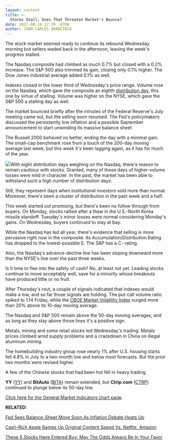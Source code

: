 ```yaml
---
layout: content
title: >-
  Stocks Stall; Does That Threaten Market's Bounce?
date: 2017-08-16 17:29 -0700
author: JUAN CARLOS ARANCIBIA
---
```






The stock market seemed ready to continue its rebound Wednesday morning but sellers waded back in the afternoon, leaving the week's progress stalled.




The Nasdaq composite had climbed as much 0.7% but closed with a 0.2% increase. The S&P 500 also trimmed its gain, closing only 0.1% higher. The Dow Jones industrial average added 0.1% as well.


Indexes closed in the lower third of Wednesday's price range. Volume rose on the Nasdaq, which gave the composite an eighth [distribution day](http://education.investors.com/lesson.aspx?id=735759&sourceid=735764), this one by virtue of stalling. Volume was higher on the NYSE, which gave the S&P 500 a stalling day as well.


The market bounced briefly after the minutes of the Federal Reserve's July meeting came out, but the selling soon resumed. The Fed's policymakers discussed the persistently low inflation and a possible September announcement to start unwinding its massive balance sheet.


The Russell 2000 behaved no better, ending the day with a minimal gain. The small-cap benchmark rose from a touch of the 200-day moving average last week, but this week it's been lagging again, as it has for much of the year.


![](https://www.investors.com/wp-content/uploads/2017/08/MP-8and4-081617-171x300.png)With eight distribution days weighing on the Nasdaq, there's reason to remain cautious with stocks. Granted, many of those days of higher-volume losses were mild in character. In the past, the market has been able to withstand such a high number of distribution days.


Still, they represent days when institutional investors sold more than normal. Moreover, there's been a cluster of distribution in the past week and a half.


This week started out promising, but there's been no follow through from buyers. On Monday, stocks rallied after a thaw in the U.S.-North Korea missile standoff. Tuesday's minor losses were normal considering Monday's gains. On Wednesday, buyers continued to stay at bay.


While the Nasdaq has led all year, there's evidence that selling is more pervasive right now in the composite. Its Accumulation/Distribution Rating has dropped to the lowest-possible E. The S&P has a C- rating.


Also, the Nasdaq's advance-decline line has been sloping downward more than the NYSE's line over the past three weeks.


Is it time to flee into the safety of cash? No, at least not yet. Leading stocks continue to move acceptably well, save for a minority whose breakouts have produced little or no fruit.


After Thursday's rout, a couple of signals indicated that indexes would make a low, and so far those signals are holding. The put-call volume ratio spiked to 1.14 Friday, while the [CBOE Market Volatility Index](http://research.investors.com/psychological-market-indicators/chart?type=volatility) surged more than 20% above its 10-day moving average.


The Nasdaq and S&P 500 remain above the 50-day moving averages, and as long as they stay above those lines it's a positive sign.


Metals, mining and some retail stocks led Wednesday's trading. Metals prices climbed amid supply problems and a crackdown in China on illegal aluminum mining.



The homebuilding industry group rose nearly 1% after U.S. housing starts fell 4.8% in July to a two-month low and below most forecasts. But the prior two months were revised higher.


A few of the Chinese stocks that had been hot fell in heavy trading.


**YY** ([YY](https://research.investors.com/quote.aspx?symbol=YY)) and **BitAuto** ([BITA](https://research.investors.com/quote.aspx?symbol=BITA)) remain extended, but **Ctrip.com** ([CTRP](https://research.investors.com/quote.aspx?symbol=CTRP)) continued to plunge below its 50-day line.


[Click here for the General Market Indicators chart page](https://www.investors.com/wp-content/uploads/2017/08/IBD1608152504GMI.pdf).


**RELATED:**


[Fed Sees Balance-Sheet Move Soon As Inflation Debate Heats Up](https://www.investors.com/news/economy/fed-sees-balance-sheet-move-soon-as-inflation-debate-heats-up/)


[Cash-Rich Apple Ramps Up Original Content Spend Vs. Netflix, Amazon](https://www.investors.com/news/technology/cash-rich-apple-ramps-up-original-content-spend-vs-netflix-amazon/)


[These 5 Stocks Have Entered Buy: May The Odds Always Be In Your Favor](https://www.investors.com/market-trend/stock-market-today/nasdaq-adds-8th-distribution-day-may-the-odds-always-be-in-your-favor/)





